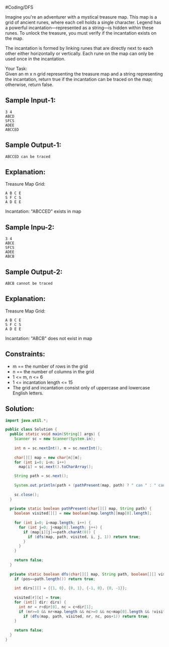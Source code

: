 #Coding/DFS

Imagine you're an adventurer with a mystical treasure map. This map is a grid of ancient runes, where each cell holds a single character. Legend has a powerful incantation—represented as a string—is hidden within these runes. To unlock the treasure, you must verify if the incantation exists on the map.

The incantation is formed by linking runes that are directly next to each other either horizontally or vertically. Each rune on the map can only be used once in the incantation.

Your Task:  
Given an m x n grid representing the treasure map and a string representing the incantation, return true if the incantation can be traced on the map; otherwise, return false.


Sample Input-1:
----------
```
3 4
ABCD
SFCS
ADEE
ABCCED
```

Sample Output-1:
----------
```
ABCCED can be traced
```

Explanation:
----------
Treasure Map Grid:  
```
A B C E
S F C S
A D E E
```
Incantation: "ABCCED" exists in map

Sample Inpu-2:
----------
```
3 4
ABCE
SFCS
ADEE
ABCB
```

Sample Output-2:
----------
```
ABCB cannot be traced
```

Explanation:
----------
Treasure Map Grid:  
```
A B C E
S F C S
A D E E
```
Incantation: "ABCB" does not exist in map


Constraints:
----------
- m == the number of rows in the grid  
- n == the number of columns in the grid  
- 1 <= m, n <= 6  
- 1 <= incantation length <= 15  
- The grid and incantation consist only of uppercase and lowercase English letters.

## Solution:

```java
import java.util.*;

public class Solution {
  public static void main(String[] args) {
    Scanner sc = new Scanner(System.in);
    
    int n = sc.nextInt(), m = sc.nextInt();
    
    char[][] map = new char[n][m];
    for (int i=0; i<n; i++)
      map[i] = sc.next().toCharArray();

    String path = sc.next();
    
    System.out.println(path + (pathPresent(map, path) ? " can " : " cannot ") + "be traced");
    
    sc.close();
  }
  
  private static boolean pathPresent(char[][] map, String path) {
    boolean visited[][] = new boolean[map.length][map[0].length];
    
    for (int i=0; i<map.length; i++) {
      for (int j=0; j<map[0].length; j++) {
        if (map[i][j]==path.charAt(0)) {
          if (dfs(map, path, visited, i, j, 1)) return true;
        }
      }
    }
    
    return false;
  }
  
  private static boolean dfs(char[][] map, String path, boolean[][] visited, int r, int c, int pos) {
    if (pos==path.length()) return true;
    
    int dirs[][] = {{1, 0}, {0, 1}, {-1, 0}, {0, -1}};
    
    visited[r][c] = true;
    for (int[] dir: dirs) {
      int nr = r+dir[0], nc = c+dir[1];
      if (nr>=0 && nr<map.length && nc>=0 && nc<map[0].length && !visited[nr][nc] && map[nr][nc]==path.charAt(pos))
        if (dfs(map, path, visited, nr, nc, pos+1)) return true;
    }
    
    return false;
  }
}
```